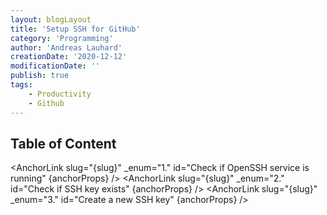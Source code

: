 ```yaml
---
layout: blogLayout
title: 'Setup SSH for GitHub'
category: 'Programming'
author: 'Andreas Lauhard'
creationDate: '2020-12-12'
modificationDate: ''
publish: true
tags: 
    - Productivity
    - Github
---
```


<script>
    import Slug from '../../../store/slug';
    import Content from './content.md';
    import AnchorLink from "../../../components/AnchorLink.svelte";
    export let slug = "";
    $: slug = $Slug;
    export let anchorProps = {
        marginRight: "5px",
        size: "2em",
        color: "#a248f7e3"
    }
</script>

## Table of Content 
<!-- table of content -->
<AnchorLink slug="{slug}" _enum="1." id="Check if OpenSSH service is running" {anchorProps} />
<AnchorLink slug="{slug}" _enum="2." id="Check if SSH key exists" {anchorProps} />
<AnchorLink slug="{slug}" _enum="3." id="Create a new SSH key" {anchorProps} />
<!-- table of content -->
<br><br>

<Content>
<!-- named slots -->

<!-- named slots -->
</Content>

